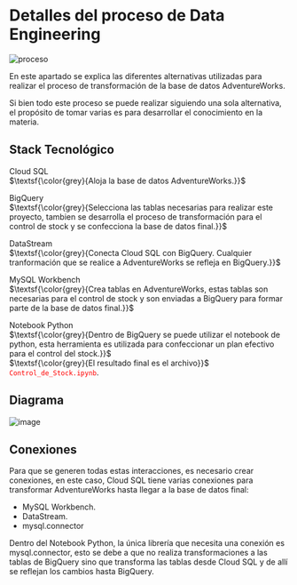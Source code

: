 # Detalles del proceso de Data Engineering

![proceso](https://github.com/user-attachments/assets/01bbfc81-3b50-4ae2-b10e-2da6e8369a59)

En este apartado se explica las diferentes alternativas utilizadas para realizar el proceso de transformación de la base de datos AdventureWorks. 

Si bien todo este proceso se puede realizar siguiendo una sola alternativa, el propósito de tomar varias es para desarrollar el conocimiento en la materia.

## Stack Tecnológico
Cloud SQL<br />
$\textsf{\color{grey}{Aloja la base de datos AdventureWorks.}}$

BigQuery<br />
$\textsf{\color{grey}{Selecciona las tablas necesarias para realizar este proyecto, tambien se desarrolla el proceso de transformación para el control de stock y se confecciona la base de datos final.}}$

DataStream<br />
$\textsf{\color{grey}{Conecta Cloud SQL con BigQuery. Cualquier tranformación que se realice a AdventureWorks se refleja en BigQuery.}}$

MySQL Workbench<br />
$\textsf{\color{grey}{Crea tablas en AdventureWorks, estas tablas son necesarias para el control de stock y son enviadas a BigQuery para formar parte de la base de datos final.}}$

Notebook Python<br />
$\textsf{\color{grey}{Dentro de BigQuery se puede utilizar el notebook de python, esta herramienta es utilizada para confeccionar un plan efectivo para el control del stock.}}$<br />
$\textsf{\color{grey}{El resultado final es el archivo}}$ <code style="color : red">Control_de_Stock.ipynb</code>.


## Diagrama

![image](https://github.com/user-attachments/assets/8dc2bf68-fd04-4c97-abb2-7cc2d66949a2)



## Conexiones
Para que se generen todas estas interacciones, es necesario crear conexiones, en este caso, Cloud SQL tiene varias conexiones para transformar AdventureWorks hasta llegar a la base de datos final:

- MySQL Workbench.
- DataStream.
- mysql.connector

Dentro del Notebook Python, la única librería que necesita una conexión es mysql.connector, esto se debe a que no realiza transformaciones a las tablas de BigQuery sino que transforma las tablas desde Cloud SQL y de allí se reflejan los cambios hasta BigQuery.

